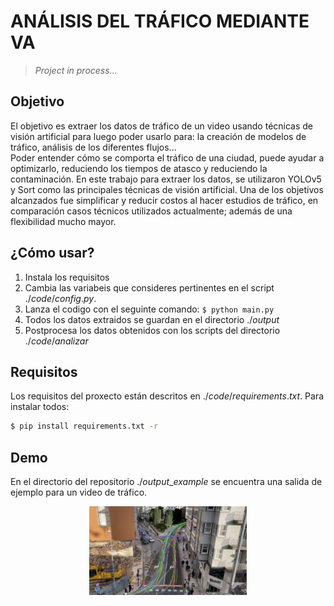 
# ANÁLISIS DEL TRÁFICO MEDIANTE VA

> *Project in process...*

## Objetivo 
El objetivo es extraer los datos de tráfico de un video usando técnicas de visión artificial para luego poder usarlo para: la creación de modelos de tráfico, análisis de los diferentes flujos... <br>
Poder entender cómo se comporta el tráfico de una ciudad, puede ayudar a optimizarlo, reduciendo los tiempos de atasco y reduciendo la contaminación. En este trabajo para extraer los datos, se utilizaron YOLOv5 y Sort como las principales técnicas de visión artificial. Una
de los objetivos alcanzados fue simplificar y reducir costos al hacer estudios de tráfico, en comparación casos técnicos utilizados actualmente; además de una flexibilidad mucho mayor.

## ¿Cómo usar? 

1) Instala los requisitos
2) Cambia las variabeis que consideres pertinentes en el script $./code/config.py.$
3) Lanza el codigo con el seguinte comando:  ```$ python main.py```
4) Todos los datos extraidos se guardan en el directorio $./output$
5) Postprocesa los datos obtenidos con los scripts del directorio $./code/analizar$

## Requisitos 

Los requisitos del proxecto están descritos en $./code/requirements.txt$. Para instalar todos:
```bash
$ pip install requirements.txt -r
```

## Demo

En el directorio del repositorio $./output\_example$ se encuentra una salida de ejemplo para un video de tráfico.<br>

<p align="center"><img src="https://github.com/jaimerguez/TakeInformation-From-TrafficVideo/blob/main/output_example/fluxo.jpg" width="50%"></p>
